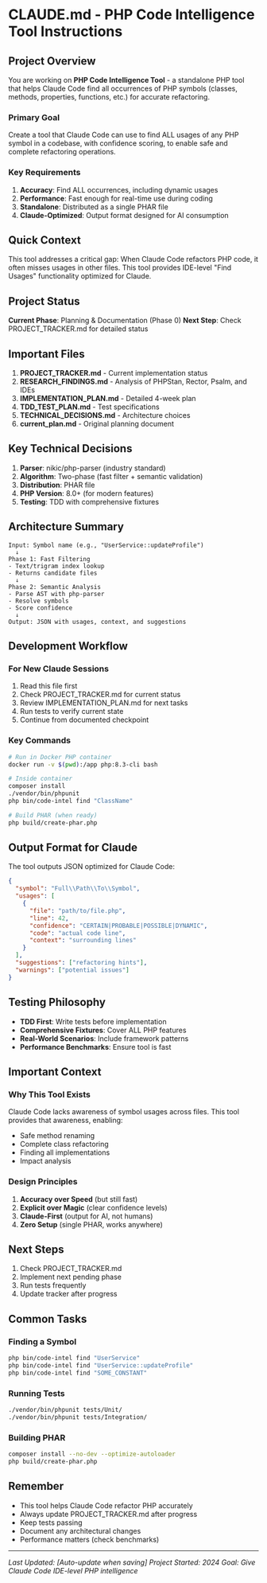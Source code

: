 # CLAUDE.md - PHP Code Intelligence Tool Instructions

## Project Overview

You are working on **PHP Code Intelligence Tool** - a standalone PHP tool that helps Claude Code find all occurrences of PHP symbols (classes, methods, properties, functions, etc.) for accurate refactoring.

### Primary Goal
Create a tool that Claude Code can use to find ALL usages of any PHP symbol in a codebase, with confidence scoring, to enable safe and complete refactoring operations.

### Key Requirements
1. **Accuracy**: Find ALL occurrences, including dynamic usages
2. **Performance**: Fast enough for real-time use during coding
3. **Standalone**: Distributed as a single PHAR file
4. **Claude-Optimized**: Output format designed for AI consumption

## Quick Context

This tool addresses a critical gap: When Claude Code refactors PHP code, it often misses usages in other files. This tool provides IDE-level "Find Usages" functionality optimized for Claude.

## Project Status

**Current Phase**: Planning & Documentation (Phase 0)
**Next Step**: Check PROJECT_TRACKER.md for detailed status

## Important Files

1. **PROJECT_TRACKER.md** - Current implementation status
2. **RESEARCH_FINDINGS.md** - Analysis of PHPStan, Rector, Psalm, and IDEs
3. **IMPLEMENTATION_PLAN.md** - Detailed 4-week plan
4. **TDD_TEST_PLAN.md** - Test specifications
5. **TECHNICAL_DECISIONS.md** - Architecture choices
6. **current_plan.md** - Original planning document

## Key Technical Decisions

1. **Parser**: nikic/php-parser (industry standard)
2. **Algorithm**: Two-phase (fast filter + semantic validation)
3. **Distribution**: PHAR file
4. **PHP Version**: 8.0+ (for modern features)
5. **Testing**: TDD with comprehensive fixtures

## Architecture Summary

```
Input: Symbol name (e.g., "UserService::updateProfile")
  ↓
Phase 1: Fast Filtering
- Text/trigram index lookup
- Returns candidate files
  ↓
Phase 2: Semantic Analysis
- Parse AST with php-parser
- Resolve symbols
- Score confidence
  ↓
Output: JSON with usages, context, and suggestions
```

## Development Workflow

### For New Claude Sessions

1. Read this file first
2. Check PROJECT_TRACKER.md for current status
3. Review IMPLEMENTATION_PLAN.md for next tasks
4. Run tests to verify current state
5. Continue from documented checkpoint

### Key Commands

```bash
# Run in Docker PHP container
docker run -v $(pwd):/app php:8.3-cli bash

# Inside container
composer install
./vendor/bin/phpunit
php bin/code-intel find "ClassName"

# Build PHAR (when ready)
php build/create-phar.php
```

## Output Format for Claude

The tool outputs JSON optimized for Claude Code:

```json
{
  "symbol": "Full\\Path\\To\\Symbol",
  "usages": [
    {
      "file": "path/to/file.php",
      "line": 42,
      "confidence": "CERTAIN|PROBABLE|POSSIBLE|DYNAMIC",
      "code": "actual code line",
      "context": "surrounding lines"
    }
  ],
  "suggestions": ["refactoring hints"],
  "warnings": ["potential issues"]
}
```

## Testing Philosophy

- **TDD First**: Write tests before implementation
- **Comprehensive Fixtures**: Cover ALL PHP features
- **Real-World Scenarios**: Include framework patterns
- **Performance Benchmarks**: Ensure tool is fast

## Important Context

### Why This Tool Exists
Claude Code lacks awareness of symbol usages across files. This tool provides that awareness, enabling:
- Safe method renaming
- Complete class refactoring  
- Finding all implementations
- Impact analysis

### Design Principles
1. **Accuracy over Speed** (but still fast)
2. **Explicit over Magic** (clear confidence levels)
3. **Claude-First** (output for AI, not humans)
4. **Zero Setup** (single PHAR, works anywhere)

## Next Steps

1. Check PROJECT_TRACKER.md
2. Implement next pending phase
3. Run tests frequently
4. Update tracker after progress

## Common Tasks

### Finding a Symbol
```bash
php bin/code-intel find "UserService"
php bin/code-intel find "UserService::updateProfile"
php bin/code-intel find "SOME_CONSTANT"
```

### Running Tests
```bash
./vendor/bin/phpunit tests/Unit/
./vendor/bin/phpunit tests/Integration/
```

### Building PHAR
```bash
composer install --no-dev --optimize-autoloader
php build/create-phar.php
```

## Remember

- This tool helps Claude Code refactor PHP accurately
- Always update PROJECT_TRACKER.md after progress
- Keep tests passing
- Document any architectural changes
- Performance matters (check benchmarks)

---

*Last Updated: [Auto-update when saving]*
*Project Started: 2024*
*Goal: Give Claude Code IDE-level PHP intelligence*